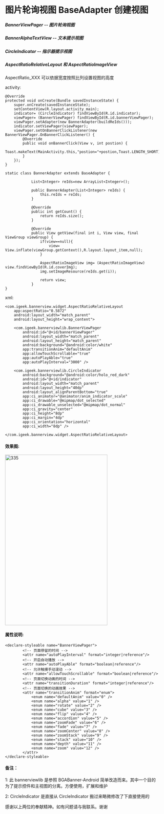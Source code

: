 # 图片轮询视图 BaseAdapter 创建视图

##### BannerViewPager -- 图片轮询视图
##### BannerAlphaTextView -- 文本提示视图
##### CircleIndicator -- 指示器提示视图

##### AspectRatioRelativeLayout 和 AspectRatioImageView
AspectRatio_XXX 可以依据宽度按照比列设置视图的高度

activity:

    @Override
    protected void onCreate(Bundle savedInstanceState) {
        super.onCreate(savedInstanceState);
        setContentView(R.layout.activity_main);
        indicator= (CircleIndicator) findViewById(R.id.indicator);
        viewPager= (BannerViewPager) findViewById(R.id.bannerViewPager);
        viewPager.setAdapter(new BannerAdapter(buildReIds()));
        indicator.setViewPager(viewPager);
        viewPager.setOnBannerClickListener(new BannerViewPager.OnBannerClickListener() {
            @Override
            public void onBannerClick(View v, int postion) {
                Toast.makeText(MainActivity.this,"postion="+postion,Toast.LENGTH_SHORT).show();
            }
        });
    }

    static class BannerAdapter extends BaseAdapter {

                List<Integer> reIds=new ArrayList<Integer>();

                public BannerAdapter(List<Integer> reIds) {
                    this.reIds = reIds;
                }

                @Override
                public int getCount() {
                    return reIds.size();
                }

                @Override
                public View getView(final int i, View view, final ViewGroup viewGroup) {
                    if(view==null){
                        view= View.inflate(viewGroup.getContext(),R.layout.layout_item,null);
                    }

                    AspectRatioImageView img= (AspectRatioImageView) view.findViewById(R.id.coverImg);
                    img.setImageResource(reIds.get(i));

                    return view;
                }
    }

xml:

    <com.igeek.bannerview.widget.AspectRatioRelativeLayout
        app:aspectRatio="0.5872"
        android:layout_width="match_parent"
        android:layout_height="wrap_content">

        <com.igeek.bannerviewlib.BannerViewPager
            android:id="@+id/bannerViewPager"
            android:layout_width="match_parent"
            android:layout_height="match_parent"
            android:background="@android:color/white"
            app:transitionAnim="defaultAnim"
            app:allowTouchScrollable="true"
            app:autoPlayAble="true"
            app:autoPlayInterval="3000" />

        <com.igeek.bannerviewlib.CircleIndicator
            android:background="@android:color/holo_red_dark"
            android:id="@+id/indicator"
            android:layout_width="match_parent"
            android:layout_height="40dp"
            android:layout_alignParentBottom="true"
            app:ci_animator="@animator/anim_indicator_scale"
            app:ci_drawable="@mipmap/dot_selected"
            app:ci_drawable_unselected="@mipmap/dot_normal"
            app:ci_gravity="center"
            app:ci_height="8dp"
            app:ci_margin="4dp"
            app:ci_orientation="horizontal"
            app:ci_width="8dp" />

    </com.igeek.bannerview.widget.AspectRatioRelativeLayout>


#### 效果图:

<img src="https://github.com/igeek-YZ/BannerView/blob/master/pic/bannerview.gif" width = "335" height = "559" alt="335" align=center />

#### 属性说明:
    <declare-styleable name="BannerViewPager">
            <!-- 页面停留的时间 -->
            <attr name="autoPlayInterval" format="integer|reference"/>
            <!-- 开启自动播放 -->
            <attr name="autoPlayAble" format="boolean|reference"/>
            <!-- 允许触摸手动滚动 -->
            <attr name="allowTouchScrollable" format="boolean|reference"/>
            <!-- 页面切换动画的时间 -->
            <attr name="transitionDuration" format="integer|reference"/>
            <!-- 页面切换的动画效果 -->
            <attr name="transitionAnim" format="enum">
                <enum name="defaultAnim" value="0" />
                <enum name="alpha" value="1" />
                <enum name="rotate" value="2" />
                <enum name="cube" value="3" />
                <enum name="flip" value="4" />
                <enum name="accordion" value="5" />
                <enum name="zoomFade" value="6" />
                <enum name="fade" value="7" />
                <enum name="zoomCenter" value="8" />
                <enum name="zoomStack" value="9" />
                <enum name="stack" value="10" />
                <enum name="depth" value="11" />
                <enum name="zoom" value="12" />
            </attr>
    </declare-styleable>
#### 备注：
1: 此 bannerviewlib 是参照 BGABanner-Android 简单改造而来。其中一个目的为了提示控件和主视图的分离。方便使用，扩展和维护

2: CircleIndicator 是直接从 CircleIndicator 搬过来略微修改了下直接使用的

感谢以上两位的奉献精神。如有问题请与我联系。谢谢